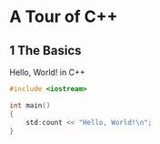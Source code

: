 # A Tour of C++

## 1 The Basics

Hello, World! in C++

```c++
#include <iostream>

int main()
{
    std:count << "Hello, World!\n";
}
```
